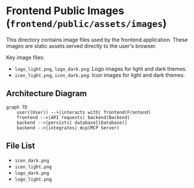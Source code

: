 # Frontend Public Images (`frontend/public/assets/images`)

This directory contains image files used by the frontend application. These images are static assets served directly to the user's browser.

Key image files:

*   `logo_light.png`, `logo_dark.png`: Logo images for light and dark themes.
*   `icon_light.png`, `icon_dark.png`: Icon images for light and dark themes.

## Architecture Diagram
```mermaid
graph TD
    user((User)) -->|interacts with| frontend(Frontend)
    frontend -->|API requests| backend(Backend)
    backend -->|persists| database[(Database)]
    backend -->|integrates| mcp(MCP Server)
```

<!-- File List Start -->
## File List

- `icon_dark.png`
- `icon_light.png`
- `logo_dark.png`
- `logo_light.png`

<!-- File List End -->

